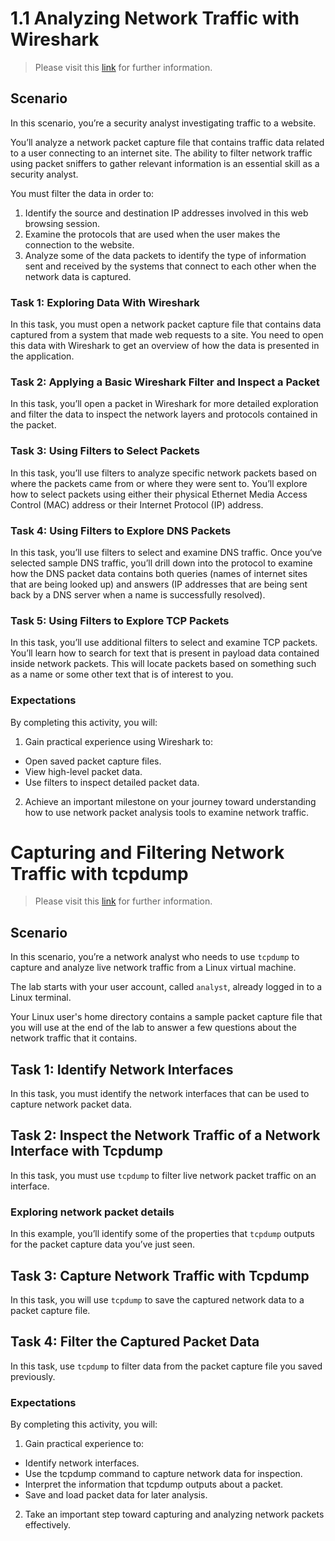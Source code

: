 # 1.1 Analyzing Network Traffic with Wireshark

> Please visit this [link](https://www.coursera.org/learn/detection-and-response) for further information.

## Scenario 

In this scenario, you’re a security analyst investigating traffic to a website.

You’ll analyze a network packet capture file that contains traffic data related to a user connecting to an internet site. The ability to filter network traffic using packet sniffers to gather relevant information is an essential skill as a security analyst.

You must filter the data in order to:
1. Identify the source and destination IP addresses involved in this web browsing session.
2. Examine the protocols that are used when the user makes the connection to the website.
3. Analyze some of the data packets to identify the type of information sent and received by the systems that connect to each other when the network data is captured.

### Task 1: Exploring Data With Wireshark

In this task, you must open a network packet capture file that contains data captured from a system that made web requests to a site. You need to open this data with Wireshark to get an overview of how the data is presented in the application.

### Task 2: Applying a Basic Wireshark Filter and Inspect a Packet

In this task, you’ll open a packet in Wireshark for more detailed exploration and filter the data to inspect the network layers and protocols contained in the packet.

### Task 3: Using Filters to Select Packets

In this task, you’ll use filters to analyze specific network packets based on where the packets came from or where they were sent to. You’ll explore how to select packets using either their physical Ethernet Media Access Control (MAC) address or their Internet Protocol (IP) address.

### Task 4: Using Filters to Explore DNS Packets

In this task, you’ll use filters to select and examine DNS traffic. Once you‘ve selected sample DNS traffic, you’ll drill down into the protocol to examine how the DNS packet data contains both queries (names of internet sites that are being looked up) and answers (IP addresses that are being sent back by a DNS server when a name is successfully resolved).

### Task 5: Using Filters to Explore TCP Packets

In this task, you’ll use additional filters to select and examine TCP packets. You’ll learn how to search for text that is present in payload data contained inside network packets. This will locate packets based on something such as a name or some other text that is of interest to you.

### Expectations

By completing this activity, you will:

1. Gain practical experience using Wireshark to:
  * Open saved packet capture files.
  * View high-level packet data.
  * Use filters to inspect detailed packet data.
2. Achieve an important milestone on your journey toward understanding how to use network packet analysis tools to examine network traffic.

# Capturing and Filtering Network Traffic with tcpdump

> Please visit this [link](https://www.coursera.org/learn/detection-and-response) for further information.

## Scenario 

In this scenario, you’re a network analyst who needs to use `tcpdump` to capture and analyze live network traffic from a Linux virtual machine.

The lab starts with your user account, called `analyst`, already logged in to a Linux terminal.

Your Linux user's home directory contains a sample packet capture file that you will use at the end of the lab to answer a few questions about the network traffic that it contains.

## Task 1: Identify Network Interfaces

In this task, you must identify the network interfaces that can be used to capture network packet data.

## Task 2: Inspect the Network Traffic of a Network Interface with Tcpdump

In this task, you must use `tcpdump` to filter live network packet traffic on an interface.

### Exploring network packet details 

In this example, you’ll identify some of the properties that `tcpdump` outputs for the packet capture data you’ve just seen.

## Task 3: Capture Network Traffic with Tcpdump

In this task, you will use `tcpdump` to save the captured network data to a packet capture file.

## Task 4: Filter the Captured Packet Data

In this task, use `tcpdump` to filter data from the packet capture file you saved previously.

### Expectations

By completing this activity, you will:

1. Gain practical experience to:
  * Identify network interfaces.
  * Use the tcpdump command to capture network data for inspection.
  * Interpret the information that tcpdump outputs about a packet.
  * Save and load packet data for later analysis.
2. Take an important step toward capturing and analyzing network packets effectively.
